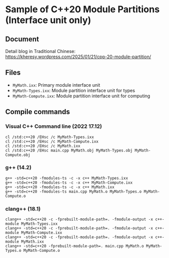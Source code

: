 # Sample of C++20 Module Partitions (Interface unit only)

## Document

Detail blog in Traditional Chinese: https://kheresy.wordpress.com/2025/01/21/cpp-20-module-partition/

## Files

- `MyMath.ixx`: Primary module interface unit
- `MyMath-Types.ixx`: Module partition interface unit for types
- `MyMath-Compute.ixx`: Module partition interface unit for computing

## Compile commands

### Visual C++ Command line (2022 17.12)

```shell
cl /std:c++20 /EHsc /c MyMath-Types.ixx
cl /std:c++20 /EHsc /c MyMath-Compute.ixx
cl /std:c++20 /EHsc /c MyMath.ixx
cl /std:c++20 /EHsc main.cpp MyMath.obj MyMath-Types.obj MyMath-Compute.obj
```

### g++ (14.2)

```shell
g++ -std=c++20 -fmodules-ts -c -x c++ MyMath-Types.ixx
g++ -std=c++20 -fmodules-ts -c -x c++ MyMath-Compute.ixx
g++ -std=c++20 -fmodules-ts -c -x c++ MyMath.ixx
g++ -std=c++20 -fmodules-ts main.cpp MyMath.o MyMath-Types.o MyMath-Compute.o
```

### clang++ (18.1)

```shell
clang++ -std=c++20 -c -fprebuilt-module-path=. -fmodule-output -x c++-module MyMath-Types.ixx
clang++ -std=c++20 -c -fprebuilt-module-path=. -fmodule-output -x c++-module MyMath-Compute.ixx
clang++ -std=c++20 -c -fprebuilt-module-path=. -fmodule-output -x c++-module MyMath.ixx
clang++ -std=c++20 -fprebuilt-module-path=. main.cpp MyMath.o MyMath-Types.o MyMath-Compute.o
```
